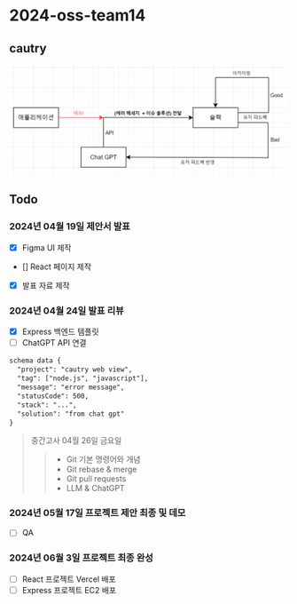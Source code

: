 # 2024-oss-team14

## cautry

![concept](./image.PNG)

## Todo

### 2024년 04월 19일 제안서 발표

- [x] Figma UI 제작
- [] React 페이지 제작
- [x] 발표 자료 제작

### 2024년 04월 24일 발표 리뷰

- [x] Express 백엔드 템플릿
- [ ] ChatGPT API 연결

```
schema data {
  "project": "cautry web view",
  "tag": ["node.js", "javascript"],
  "message": "error message",
  "statusCode": 500,
  "stack": "...",
  "solution": "from chat gpt"
}
```

> 중간고사 04월 26일 금요일
>
> > - Git 기본 명령어와 개념
> > - Git rebase & merge
> > - Git pull requests
> > - LLM & ChatGPT

### 2024년 05월 17일 프로젝트 제안 최종 및 데모

- [ ] QA

### 2024년 06월 3일 프로젝트 최종 완성

- [ ] React 프로젝트 Vercel 배포
- [ ] Express 프로젝트 EC2 배포
